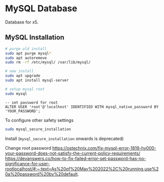 # MySQL Database
Database for x5.

## MySQL Installation

```bash
# purge old install
sudo apt purge mysql*
sudo apt autoremove
sudo rm -rf /etc/mysql/ /var/lib/mysql/

# new install
sudo apt upgrade
sudo apt install mysql-server

# setup mysql root 
sudo mysql
```

```mysql
-- set password for root
ALTER USER 'root'@'localhost' IDENTIFIED WITH mysql_native_password BY 'YOUR_PASSWORD';
```

To configure other safety settings
```bash
sudo mysql_secure_installation
```


Install (`mysql_secure_installation` onwards is deprecated)

Change root password
https://ostechnix.com/fix-mysql-error-1819-hy000-your-password-does-not-satisfy-the-current-policy-requirements/
https://devanswers.co/how-to-fix-failed-error-set-password-has-no-significance-for-user-rootlocalhost/#:~:text=As%20of%20May%202022%2C%20running,use%20a%20password%20by%20default.

